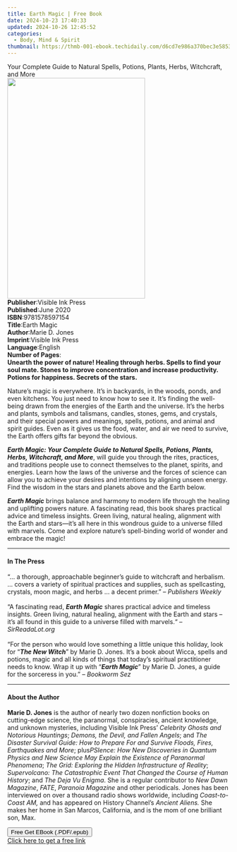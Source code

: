 ```yaml
---
title: Earth Magic | Free Book
date: 2024-10-23 17:40:33
updated: 2024-10-26 12:45:52
categories:
  - Body, Mind & Spirit
thumbnail: https://thmb-001-ebook.techidaily.com/d6cd7e986a370bec3e58531c8cd889a16fa7e4f6e2a90bb0c8d9fe5edcbf9ca3.jpg
---
```

<main id="book-container">
  <div class="flex flex-col">
    <div class="book-brief flex-1 py-6 px-4 sm:p-6 md:py-10 md:px-8">
      <!-- brief-->
      <div class="book-brief-main">
        Your Complete Guide to Natural Spells, Potions, Plants, Herbs,
        Witchcraft, and More
      </div>
    </div>
    <div
      class="book-meta-info flex-1 grid gap-4 col-start-1 col-end-3 row-start-1 sm:mb-6 sm:grid-cols-4 lg:gap-6 lg:col-start-2 lg:row-end-6 lg:row-span-6 lg:mb-0"
    >
      <div
        class="book-meta-info-left place-content-center mt-4 p-4 text-sm leading-6 col-start-2 col-span-2 dark:text-slate-400"
      >
        <img
          class="w-full h-500 object-cover rounded-lg sm:h-255 sm:col-span-2 lg:col-span-full"
          src="https://img-001-ebook.techidaily.com/f974684b2c249f123f6f7442670be7ade0634a668bc052ee0b70c2954141cd82.jpg"
          alt=""
          width="312"
          height="500"
        />
      </div>
      <div
        class="book-meta-info-right mt-2 col-start-1 row-start-2 col-span-3 self-center"
      >
        <!-- meta data  -->
        <div class="flex flex-col px-4 md:px-8">
          <div class="flex-1">
            <strong>Publisher</strong>:<span class="px-2"
              >Visible Ink Press</span
            >
          </div>
          <div class="flex-1">
            <strong>Published</strong>:<span class="px-2">June 2020</span>
          </div>
          <div class="flex-1">
            <strong>ISBN</strong>:<span class="px-2">9781578597154</span>
          </div>
          <div class="flex-1">
            <strong>Title</strong>:<span class="px-2">Earth Magic</span>
          </div>
          <div class="flex-1">
            <strong>Author</strong>:<span class="px-2">Marie D. Jones</span>
          </div>
          <div class="flex-1">
            <strong>Imprint</strong>:<span class="px-2">Visible Ink Press</span>
          </div>
          <div class="flex-1">
            <strong>Language</strong>:<span class="px-2">English</span>
          </div>
          <div class="flex-1">
            <strong>Number of Pages</strong>:<span class="px-2"></span>
          </div>
        </div>
      </div>
    </div>
    <div class="book-description flex-1 py-6 px-4 sm:p-6 md:py-10 md:px-8">
      <div class="book-description-main">
        <div accordion-content="" id="description">
          <b
            >Unearth the power of nature! Healing through herbs. Spells to find
            your soul mate. Stones to improve concentration and increase
            productivity. Potions for happiness. Secrets of the stars.</b
          >
          <p>
            Nature’s magic is everywhere. It’s in backyards, in the woods,
            ponds, and even kitchens. You just need to know how to see it. It’s
            finding the well-being drawn from the energies of the Earth and the
            universe. It’s the herbs and plants, symbols and talismans, candles,
            stones, gems, and crystals, and their special powers and meanings,
            spells, potions, and animal and spirit guides. Even as it gives us
            the food, water, and air we need to survive, the Earth offers gifts
            far beyond the obvious.
          </p>
          <p>
            <i
              ><b
                >Earth Magic: Your Complete Guide to Natural Spells, Potions,
                Plants, Herbs, Witchcraft, and More</b
              ></i
            >, will guide you through the rites, practices, and traditions
            people use to connect themselves to the planet, spirits, and
            energies. Learn how the laws of the universe and the forces of
            science can allow you to achieve your desires and intentions by
            aligning unseen energy. Find the wisdom in the stars and planets
            above and the Earth below.
          </p>
          <p>
            <i><b>Earth Magic</b></i> brings balance and harmony to modern life
            through the healing and uplifting powers nature. A fascinating read,
            this book shares practical advice and timeless insights. Green
            living, natural healing, alignment with the Earth and stars—it’s all
            here in this wondrous guide to a universe filled with marvels. Come
            and explore nature’s spell-binding world of wonder and embrace the
            magic!
          </p>
        </div>
        <div class="accordion-fader"></div>
      </div>
    </div>
    <div class="book-excerpts flex-1 py-6 px-4 sm:p-6 md:py-10 md:px-8">
      <!-- excerpts-->
      <div class="book-excerpts-main">
        <hr />
        <h4 class="placeholder placeholder-heading">
          <span>In The Press</span>
        </h4>
        <p>
          “… a thorough, approachable beginner’s guide to witchcraft and
          herbalism. … covers a variety of spiritual practices and supplies,
          such as spellcasting, crystals, moon magic, and herbs … a decent
          primer.” – <i>Publishers Weekly</i><br /><br />“A fascinating read,
          <i><b>Earth Magic</b></i> shares practical advice and timeless
          insights. Green living, natural healing, alignment with the Earth and
          stars – it’s all found in this guide to a universe filled with
          marvels.“ – <i>SirReadaLot.org</i><br /><br />“For the person who
          would love something a little unique this holiday, look for “<i
            ><b>The New Witch</b></i
          >” by Marie D. Jones. It’s a book about Wicca, spells and potions,
          magic and all kinds of things that today’s spiritual practitioner
          needs to know. Wrap it up with “<i><b>Earth Magic</b></i
          >” by Marie D. Jones, a guide for the sorceress in you.” –
          <i>Bookworm Sez</i>
        </p>
      </div>
    </div>
    <div class="book-about-author flex-1 py-6 px-4 sm:p-6 md:py-10 md:px-8">
      <!-- about author-->
      <div class="book-main-author-main">
        <hr />
        <h4 class="placeholder placeholder-heading">
          <span>About the Author</span>
        </h4>
        <p>
          <b>Marie D. Jones</b> is the author of nearly two dozen nonfiction
          books on cutting-edge science, the paranormal, conspiracies, ancient
          knowledge, and unknown mysteries, including Visible Ink Press’
          <i>Celebrity Ghosts and Notorious Hauntings</i>;
          <i>Demons, the Devil, and Fallen Angels</i>; and
          <i
            >The Disaster Survival Guide: How to Prepare For and Survive Floods,
            Fires, Earthquakes and More</i
          >; plus<i
            >PSIence: How New Discoveries in Quantum Physics and New Science May
            Explain the Existence of Paranormal Phenomena</i
          >; <i>The Grid: Exploring the Hidden Infrastructure of Reality</i>;
          <i
            >Supervolcano: The Catastrophic Event That Changed the Course of
            Human History</i
          >; and <i>The Deja Vu Enigma</i>. She is a regular contributor to
          <i>New Dawn Magazine</i>, <i>FATE</i>, <i>Paranoia Magazine</i> and
          other periodicals. Jones has been interviewed on over a thousand radio
          shows worldwide, including <i>Coast-to-Coast AM,</i> and has appeared
          on History Channel’s <i>Ancient Aliens.</i> She makes her home in San
          Marcos, California, and is the mom of one brilliant son, Max.
        </p>
      </div>
    </div>
    <div class="book-free-get flex-1 py-6 px-4 sm:p-6 md:py-10 md:px-8">
      <button
        id="btn-free-get"
        class="bg-blue-500 hover:bg-blue-700 text-white font-bold py-2 px-4 rounded"
      >
        Free Get EBook (.PDF/.epub)
      </button>
      <div id="countdown-display" class="px-2 text-lg mt-2"></div>
      <a
        id="free-link"
        class="hidden bg-blue-500 hover:bg-blue-700 text-white font-bold py-2 px-4 rounded"
        href="https://www.ebooks.com/en-us/book/209971365/earth-magic/marie-d-jones/"
        target="_blank"
        >Click here to get a free link</a
      >
    </div>
    <script>
      let countdownTime = 0;
      let countdownInterval = null;
      document
        .getElementById('btn-free-get')
        .addEventListener('click', startCountdown);
      function startCountdown() {
        countdownTime = new Date().getTime() + 60000 * 3;
        countdownInterval = setInterval(updateCountdown, 1000);
        document.getElementById('btn-free-get').disabled = true;
        document
          .getElementById('btn-free-get')
          .classList.add('bg-gray-500', 'cursor-not-allowed');
      }
      function updateCountdown() {
        let currentTime = new Date().getTime();
        let timeLeft = countdownTime - currentTime;
        let secondsLeft = Math.floor(timeLeft / 1000);
        document.getElementById('countdown-display').innerHTML =
          `Remaining time: ${secondsLeft} seconds.`;
        if (secondsLeft <= 0) {
          clearInterval(countdownInterval);
          document.getElementById('btn-free-get').classList.add('hidden');
          document.getElementById('free-link').classList.remove('hidden');
          document.getElementById('countdown-display').innerHTML = '';
        }
      }
    </script>
  </div>
</main>

